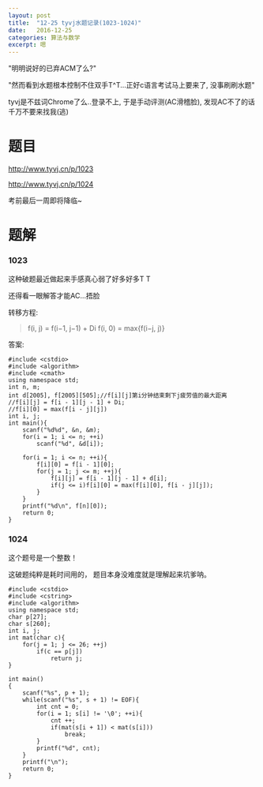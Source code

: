 ```yaml
---
layout: post
title:  "12-25 tyvj水题记录(1023-1024)"
date:   2016-12-25
categories: 算法与数学
excerpt: 嗯
---
```


"明明说好的已弃ACM了么?"

"然而看到水题根本控制不住双手T^T...正好c语言考试马上要来了, 没事刷刷水题"

tyvj是不兹词Chrome了么..登录不上, 于是手动评测(AC滑稽脸), 发现AC不了的话千万不要来找我(逃)

# 题目

http://www.tyvj.cn/p/1023

http://www.tyvj.cn/p/1024

考前最后一周即将降临~

# 题解

### 1023

这种破题最近做起来手感真心弱了好多好多T T

还得看一眼解答才能AC...捂脸

转移方程:

> f(i, j) = f(i−1, j−1) + Di
> f(i, 0) = max{f(i−j, j)}

答案:


```
#include <cstdio>
#include <algorithm>
#include <cmath>
using namespace std;
int n, m;
int d[2005], f[2005][505];//f[i][j]第i分钟结束剩下j疲劳值的最大距离
//f[i][j] = f[i - 1][j - 1] + Di;
//f[i][0] = max(f[i - j][j])
int i, j;
int main(){
    scanf("%d%d", &n, &m);
    for(i = 1; i <= n; ++i)
        scanf("%d", &d[i]);

    for(i = 1; i <= n; ++i){
        f[i][0] = f[i - 1][0];
        for(j = 1; j <= m; ++j){
            f[i][j] = f[i - 1][j - 1] + d[i];
            if(j <= i)f[i][0] = max(f[i][0], f[i - j][j]);
        }
    }
    printf("%d\n", f[n][0]);
    return 0;
}

```

### 1024

这个题号是一个整数！

这破题纯粹是耗时间用的， 题目本身没难度就是理解起来坑爹呐。

```
#include <cstdio>
#include <cstring>
#include <algorithm>
using namespace std;
char p[27];
char s[260];
int i, j;
int mat(char c){
    for(j = 1; j <= 26; ++j)
        if(c == p[j])
            return j;
}

int main()
{
    scanf("%s", p + 1);
    while(scanf("%s", s + 1) != EOF){
        int cnt = 0;
        for(i = 1; s[i] != '\0'; ++i){
            cnt ++;
            if(mat(s[i + 1]) < mat(s[i]))
                break;
        }
        printf("%d", cnt);
    }
    printf("\n");
    return 0;
}


```